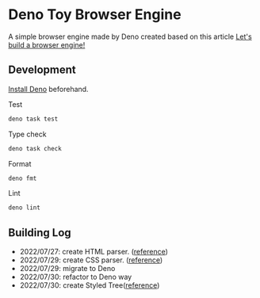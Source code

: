 # Deno Toy Browser Engine

A simple browser engine made by Deno created based on this article
[Let's build a browser engine!](https://limpet.net/mbrubeck/2014/08/08/toy-layout-engine-1.html)

## Development

[Install Deno](https://deno.land/manual/getting_started/installation)
beforehand.

Test

```bash
deno task test
```

Type check

```bash
deno task check
```

Format

```bash
deno fmt
```

Lint

```bash
deno lint
```

## Building Log

- 2022/07/27: create HTML parser.
  ([reference](https://limpet.net/mbrubeck/2014/08/11/toy-layout-engine-2.html))
- 2022/07/29: create CSS parser.
  ([reference](https://limpet.net/mbrubeck/2014/08/13/toy-layout-engine-3-css.html))
- 2022/07/29: migrate to Deno
- 2022/07/30: refactor to Deno way
- 2022/07/30: create Styled Tree([reference](https://limpet.net/mbrubeck/2014/08/23/toy-layout-engine-4-style.html))
